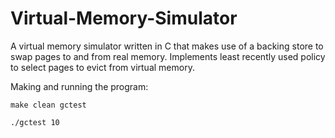 # Virtual-Memory-Simulator

A virtual memory simulator written in C that makes use of a backing store to swap pages to and from real memory.
Implements least recently used policy to select pages to evict from virtual memory. 

Making and running the program:

`make clean gctest`

`./gctest 10`
